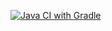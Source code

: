 [![Java CI with Gradle](https://github.com/stasechka11/selenide/actions/workflows/gradle.yml/badge.svg)](https://github.com/stasechka11/selenide/actions/workflows/gradle.yml)
